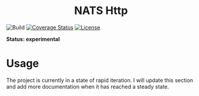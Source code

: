<h1 align="center"> 
  <br>
  NATS Http
  <br> 
</h1>

![Build](https://github.com/brianmcgee/nats.http/actions/workflows/ci.yaml/badge.svg)
[![Coverage Status](https://coveralls.io/repos/github/brianmcgee/nats.http/badge.svg)](https://coveralls.io/github/brianmcgee/nats.http)
[![License](https://img.shields.io/badge/License-Apache_2.0-blue.svg)](https://opensource.org/licenses/Apache-2.0)

**Status: experimental**

# Usage

The project is currently in a state of rapid iteration. I will update this section and add more documentation when it has reached a steady state.

